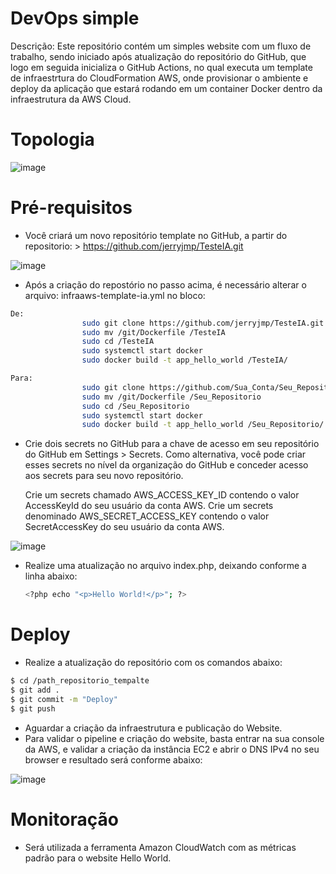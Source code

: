 # DevOps simple

Descrição:
Este repositório contém um simples website com um fluxo de trabalho, sendo iniciado após atualização do repositório do GitHub, que logo em seguida inicializa o GitHub Actions, no qual executa um template de infraestrtura do CloudFormation AWS, onde provisionar o ambiente e deploy da aplicação que estará rodando em um container Docker dentro da infraestrutura da AWS Cloud.

# Topologia 
![image](https://user-images.githubusercontent.com/55636741/94643648-b5606500-02bd-11eb-9865-0c4fa9a32270.png)

# Pré-requisitos 
* Você criará um novo repositório template no GitHub, a partir do repositorio: > https://github.com/jerryjmp/TesteIA.git 

![image](https://user-images.githubusercontent.com/55636741/94646712-38d18480-02c5-11eb-8384-224a06c17b89.png) 
* Após a criação do repostório no passo acima, é necessário alterar o arquivo: infraaws-template-ia.yml no bloco: 
                
```sh
De:   
                sudo git clone https://github.com/jerryjmp/TesteIA.git
                sudo mv /git/Dockerfile /TesteIA
                sudo cd /TesteIA
                sudo systemctl start docker
                sudo docker build -t app_hello_world /TesteIA/
```
```sh             
Para:       
                sudo git clone https://github.com/Sua_Conta/Seu_Repositorio.git
                sudo mv /git/Dockerfile /Seu_Repositorio
                sudo cd /Seu_Repositorio
                sudo systemctl start docker
                sudo docker build -t app_hello_world /Seu_Repositorio/  
```
* Crie dois secrets no GitHub para a chave de acesso em seu repositório do GitHub em Settings > Secrets. Como alternativa, você pode criar esses secrets no nível da organização do GitHub e conceder acesso aos secrets para seu novo repositório.

    Crie um secrets chamado AWS_ACCESS_KEY_ID contendo o valor AccessKeyId do seu usuário da conta AWS.
    Crie um secrets denominado AWS_SECRET_ACCESS_KEY contendo o valor SecretAccessKey do seu usuário da conta AWS.

![image](https://user-images.githubusercontent.com/55636741/94648782-9f58a180-02c9-11eb-9d86-088b782b55e8.png) 

* Realize uma atualização no arquivo index.php, deixando conforme a linha abaixo:  
  ```sh
  <?php echo "<p>Hello World!</p>"; ?>  
   ``` 

# Deploy
 * Realize a atualização do repositório com os comandos abaixo:
 ```sh
$ cd /path_repositorio_tempalte
$ git add . 
$ git commit -m "Deploy"
$ git push 
```
* Aguardar a criação da infraestrutura e publicação do Website.
* Para validar o pipeline e criação do website, basta entrar na sua console da AWS, e validar a criação da instância EC2 e abrir o DNS IPv4 no seu browser e resultado será conforme abaixo: 

![image](https://user-images.githubusercontent.com/55636741/94654286-39711780-02d3-11eb-9403-104bc417129e.png)

# Monitoração
* Será utilizada a ferramenta Amazon CloudWatch com as métricas padrão para o website Hello World. 




























[//]: # (These are reference links used in the body of this note and get stripped out when the markdown processor does its job. There is no need to format nicely because it shouldn't be seen. Thanks SO - http://stackoverflow.com/questions/4823468/store-comments-in-markdown-syntax)


   [dill]: <https://github.com/joemccann/dillinger>
   [git-repo-url]: <https://github.com/joemccann/dillinger.git>
   [john gruber]: <http://daringfireball.net>
   [df1]: <http://daringfireball.net/projects/markdown/>
   [markdown-it]: <https://github.com/markdown-it/markdown-it>
   [Ace Editor]: <http://ace.ajax.org>
   [node.js]: <http://nodejs.org>
   [Twitter Bootstrap]: <http://twitter.github.com/bootstrap/>
   [jQuery]: <http://jquery.com>
   [@tjholowaychuk]: <http://twitter.com/tjholowaychuk>
   [express]: <http://expressjs.com>
   [AngularJS]: <http://angularjs.org>
   [Gulp]: <http://gulpjs.com>

   [PlDb]: <https://github.com/joemccann/dillinger/tree/master/plugins/dropbox/README.md>
   [PlGh]: <https://github.com/joemccann/dillinger/tree/master/plugins/github/README.md>
   [PlGd]: <https://github.com/joemccann/dillinger/tree/master/plugins/googledrive/README.md>
   [PlOd]: <https://github.com/joemccann/dillinger/tree/master/plugins/onedrive/README.md>
   [PlMe]: <https://github.com/joemccann/dillinger/tree/master/plugins/medium/README.md>
   [PlGa]: <https://github.com/RahulHP/dillinger/blob/master/plugins/googleanalytics/README.md>
